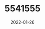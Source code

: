 ---
title: 5541555
date: 2022-01-26
draft: false
name: 甘城なつき
img_url: https://ae05.alicdn.com/kf/H4fac5c4bf0bc41e19e35962cfe0b9545W.png
original_fn: DSCF0454.jpg
tags:
- 甘城なつき

---